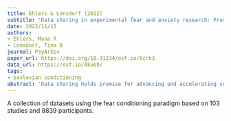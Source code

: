 ```yaml
---
title: Ehlers & Lonsdorf (2022)
subtitle: 'Data sharing in experimental fear and anxiety research: From challenges to a dynamically growing database in 10 simple steps'
date: 2022/11/15
authors:
- Ehlers, Mana R
- Lonsdorf, Tina B
journal: PsyArXiv
paper_url: https://doi.org/10.31234/osf.io/8crk3
data_url: https://osf.io/4kueh/
tags:
- pavlovian conditioning
abstract: 'Data sharing holds promise for advancing and accelerating science by facilitating and fostering collaboration, reproducibility and optimal use of sparse resources. We argue that despite the existence of general data sharing guidelines (e.g, FAIR-principles), their translation and implementation requires field-specific considerations. Here, we addressed this timely question for the field of experimental research on fear and anxiety and showcase the enormous prospects by illustrating the wealth and richness of a curated data collection of publicly available datasets using the fear conditioning paradigm based on 103 studies and 8839 participants. We highlight challenges encountered when aiming to reuse the available data corpus and derive 10 simple steps for making data sharing in the field more efficient and sustainable and hence facilitating collaboration, cumulative knowledge generation and large scale mega-, meta- and psychometric analyses.We share our vision and first steps towards transforming such curated data collections into a homogenized and dynamically growing database allowing for easy contributions and for living analysis tools for the collective benefit of the research community.We share our vision and first steps towards transforming such curated data collections into a homogenized and dynamically growing database allowing for easy contributions and for living analysis tools for the collective benefit of the research community.'
---
```


A collection of datasets using the fear conditioning paradigm based on 103 studies and 8839 participants.
